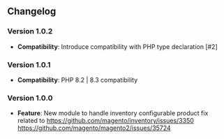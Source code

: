 ## Changelog

### Version 1.0.2
- **Compatibility**: Introduce compatibility with PHP type declaration [#2]

### Version 1.0.1
- **Compatibility**: PHP 8.2 | 8.3 compatibility

### Version 1.0.0
- **Feature**: New module to handle inventory configurable product fix related to
  https://github.com/magento/inventory/issues/3350
  https://github.com/magento/magento2/issues/35724
